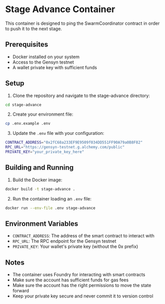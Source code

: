 # Stage Advance Container

This container is designed to ping the SwarmCoordinator contract in order to push it to the next stage.

## Prerequisites

- Docker installed on your system
- Access to the Gensyn testnet
- A wallet private key with sufficient funds

## Setup

1. Clone the repository and navigate to the stage-advance directory:

```bash
cd stage-advance
```

2. Create your environment file:

```bash
cp .env.example .env
```

3. Update the `.env` file with your configuration:

```bash
CONTRACT_ADDRESS="0x2fC68a233EF9E9509f034DD551FF90A79a0B8F82"
RPC_URL="https://gensyn-testnet.g.alchemy.com/public"
PRIVATE_KEY="your_private_key_here"
```

## Building and Running

1. Build the Docker image:

```bash
docker build -t stage-advance .
```

2. Run the container loading an `.env` file:

```bash
docker run --env-file .env stage-advance
```

## Environment Variables

- `CONTRACT_ADDRESS`: The address of the smart contract to interact with
- `RPC_URL`: The RPC endpoint for the Gensyn testnet
- `PRIVATE_KEY`: Your wallet's private key (without the 0x prefix)

## Notes

- The container uses Foundry for interacting with smart contracts
- Make sure the account has sufficient funds for gas fees
- Make sure the account has the right permissions to move the state forward
- Keep your private key secure and never commit it to version control
